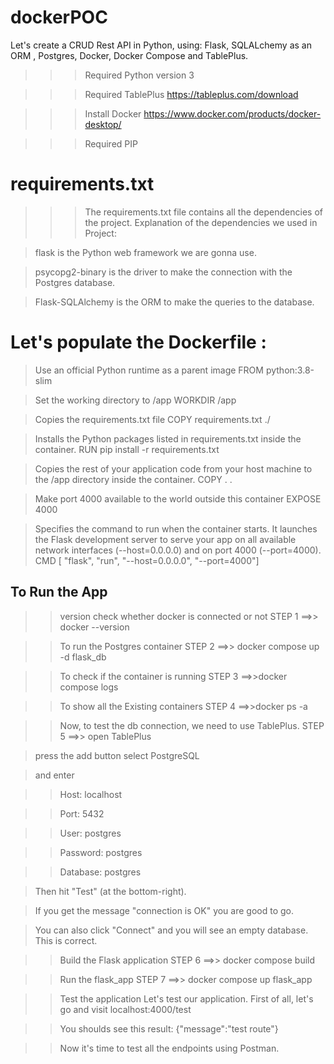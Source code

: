 # dockerPOC
Let's create a CRUD Rest API in Python, using:
Flask, SQLALchemy as an ORM , Postgres, Docker, Docker Compose and TablePlus.

>>> Required Python version 3

>>> Required TablePlus  https://tableplus.com/download

>>> Install Docker https://www.docker.com/products/docker-desktop/
    

>>> Required PIP 

# requirements.txt
>>> The requirements.txt file contains all the dependencies of the project.
Explanation of the dependencies we used in Project:

  > flask is the Python web framework we are gonna use.

  > psycopg2-binary is the driver to make the connection with the Postgres database.

  > Flask-SQLAlchemy is the ORM to make the queries to the database.


# Let's populate the Dockerfile :

> Use an official Python runtime as a parent image
  FROM python:3.8-slim

> Set the working directory to /app
  WORKDIR /app

>  Copies the requirements.txt file 
  COPY requirements.txt ./

> Installs the Python packages listed in requirements.txt inside the container.
  RUN pip install -r requirements.txt

> Copies the rest of your application code from your host machine to the /app directory inside the container.
  COPY . .

> Make port 4000 available to the world outside this container
  EXPOSE 4000

> Specifies the command to run when the container starts. It launches the Flask development server to serve your app on all available network
 interfaces (--host=0.0.0.0) and on port 4000 (--port=4000).
 CMD [ "flask", "run", "--host=0.0.0.0", "--port=4000"]


## To Run the App
>>version check whether docker is connected or not 
STEP 1 ==>> docker --version

>>To run the Postgres container
STEP 2 ==>> docker compose up -d flask_db

>>To check if the container is running
STEP 3 ==>>docker compose logs

>>To show all the Existing containers
STEP 4 ==>>docker ps -a


>>Now, to test the db connection, we need to use TablePlus.
STEP 5 ==>>
> open TablePlus 

> press the add button select PostgreSQL 

> and enter 

   >>Host: localhost

   >>Port: 5432

   >>User: postgres

   >>Password: postgres

   >>Database: postgres

> Then hit "Test" (at the bottom-right).

> If you get the message "connection is OK" you are good to go.

> You can also click "Connect" and you will see an empty database. This is correct.

 
>>Build the Flask application
STEP 6 ==>>
docker compose build

>>Run the flask_app 
STEP 7 ==>>
docker compose up flask_app

>> Test the application
   Let's test our application. First of all, let's go and visit localhost:4000/test

>> You shoulds see this result:
   {"message":"test route"}

>> Now it's time to test all the endpoints using Postman.